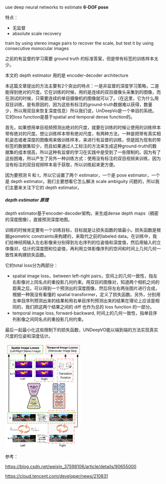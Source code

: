 use deep neural networks to estimate **6-DOF pose**

特点：

- 无监督
- absolute scale recovery

train by using stereo image pairs to recover the scale, but test it by using consecutive monocular images

之前的有监督的学习需要 ground truth 的标准答案，但是带有标签的训练样本太少。

本文的 depth estimator 用的是 encoder-decoder architecture



本这篇文章提出的方法主要有2个突出的特点：一是非监督的深度学习策略，二是能得到绝对的尺度。它在训练的时候，用的是连续的双目摄像头采集到的图像，而在测试的时候，只需要连续的单目摄像机的图像就可以了。（在这里，它为什么用双目训练，是有原因的，因为这些有标注的ground-truth数据难以获得，数量少，所以用双目来恢复深度信息）所以我们说，UnDeepVo是一个单目的系统。它的loss function是基于spatial and temporal dense function的。

首先，如果想用单目视频预测出绝对的尺度，就要在训练的时候让使用的训练样本带有绝对的尺度。想让训练样本带有绝对尺度，有两种方法，一种是把带有真实相机姿态或者深度的图像用来做训练样本，来进行有监督的训练，但是因为现有的带标签的数据集较少，而且如果通过人工标注的方法来生成这种ground-truth的数据集的成本很高，所以这种有监督的学习在实践中是受到了一些限制的。因为有了这些困难，所以产生了另外一种训练方式：使用没有标注的双目视频来训练，因为没有标注的双目视频样本易于获取，所以训练起来更方便。

因为要预测 R 和 t，所以它设置了两个 estimator，一个是 pose estimator，一个是 depth estimator。我们主要想看它怎么解决 scale ambiguity 问题的，所以我们主要来关注下它的 depth estimator。

##### depth estimator 原理

depth estimator基于encoder-decoder架构，来生成dense depth maps（稠密的深度图像），直接预测深度地图。

训练的时候肯定要有一个训练目标，目标就是让损失函数的值最小。损失函数是根据geometric constraints来构建的，来取代之前的labeled data。在训练中，我们给神经网输入左右影像来分别得到左右序列的位姿值和深度值，然后用输入的立体像对，估计的深度图和位姿值，再利用立体影像序列的空间和时间上几何几何一致性来构建损失函数。

它的total loss分为两部分：

- spatial image loss，between left-right pairs，空间上的几何一致性，指左右影像对上同名点的重投影几何约束。用双目的图像对，知道两个相机之间的距离之后，可以得到一个预测出的深度图像，然后将左右两张图片进行合成，根据一种我没有看懂的 spatial transformer，定义了损失函数。另外，分别用左单目序列预测出来的结果和用右单目序列预测出来的结果在理论上应该是相同的，我们把这两个结果之间的 diff 也作为总的 loss function 的一部分。
- temporal image loss,  forward-backward, 时间上的几何一致性，指单目序列影像之间同名点的重投影几何约束。

最后一起最小化这些限制下的损失函数，UNDeepVO能以端到端的方法实现真实尺度的位姿和深度估计。



<img src="../../images/image-20210828000132522.png" alt="image-20210828000132522" style="zoom:33%;" />

参考：

https://blog.csdn.net/weixin_37598106/article/details/90655000

https://cloud.tencent.com/developer/news/210831